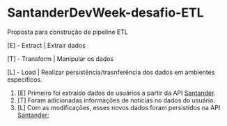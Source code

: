 # SantanderDevWeek-desafio-ETL

Proposta para construção de pipeline ETL

[E] - Extract    | Extrair dados

[T] - Transform  | Manipular os dados

[L] - Load       | Realizar persistência/trasnferência dos dados em ambientes específicos.

1. [E] Primeiro foi extraído dados de usuários a partir da API [Santander](https://sdw-2023-prd.up.railway.app).
2. [T] Foram adicionadas informações de notícias no dados do usuário.
3. [L] Com as modificações, esses novos dados foram persistidos na API [Santander](https://sdw-2023-prd.up.railway.app);
